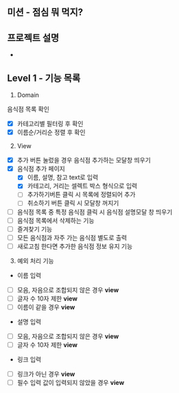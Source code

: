 ## 미션 - 점심 뭐 먹지?

## 프로젝트 설명

-

## Level 1 - 기능 목록

1.  Domain

음식점 목록 확인

- [x] 카테고리별 필터링 후 확인
- [x] 이름순/거리순 정렬 후 확인

2. View

- [x] 추가 버튼 눌렀을 경우 음식점 추가하는 모달창 띄우기
- [x] 음식점 추가 페이지
  - [x] 이름, 설명, 참고 text로 입력
  - [x] 카테고리, 거리는 셀렉트 박스 형식으로 입력
  - [ ] 추가하기버튼 클릭 시 목록에 정렬되어 추가
  - [ ] 취소하기 버튼 클릭 시 모달창 꺼지기
- [ ] 음식점 목록 중 특정 음식점 클릭 시 음식점 설명모달 창 띄우기
- [ ] 음식점 목록에서 삭제하는 기능
- [ ] 즐겨찾기 기능
- [ ] 모든 음식점과 자주 가는 음식점 별도로 출력
- [ ] 새로고침 한다면 추가한 음식점 정보 유지 기능

3.  예외 처리 기능

- 이름 입력
- [ ] 모음, 자음으로 조합되지 않은 경우 **view**
- [ ] 글자 수 10자 제한 **view**
- [ ] 이름이 같을 경우 **view**
- 설명 입력
- [ ] 모음, 자음으로 조합되지 않은 경우 **view**
- [ ] 글자 수 10자 제한 **view**
- 링크 입력
- [ ] 링크가 아닌 경우 **view**
- [ ] 필수 입력 값이 입력되지 않았을 경우 **view**
